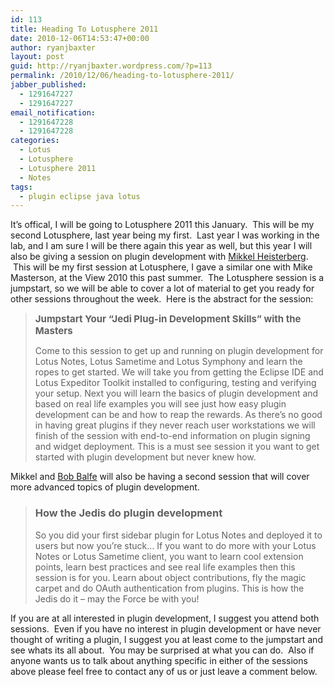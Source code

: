 ```yaml
---
id: 113
title: Heading To Lotusphere 2011
date: 2010-12-06T14:53:47+00:00
author: ryanjbaxter
layout: post
guid: http://ryanjbaxter.wordpress.com/?p=113
permalink: /2010/12/06/heading-to-lotusphere-2011/
jabber_published:
  - 1291647227
  - 1291647227
email_notification:
  - 1291647228
  - 1291647228
categories:
  - Lotus
  - Lotusphere
  - Lotusphere 2011
  - Notes
tags:
  - plugin eclipse java lotus
---
```

It&#8217;s offical, I will be going to Lotusphere 2011 this January.  This will be my second Lotusphere, last year being my first.  Last year I was working in the lab, and I am sure I will be there again this year as well, but this year I will also be giving a session on plugin development with <a href="http//lekkimworld.com/" target="_blank">Mikkel Heisterberg</a>.  This will be my first session at Lotusphere, I gave a similar one with Mike Masterson, at the View 2010 this past summer.  The Lotusphere session is a jumpstart, so we will be able to cover a lot of material to get you ready for other sessions throughout the week.  Here is the abstract for the session:

> <span style="font-size:15px;font-weight:bold;">Jumpstart Your &#8220;Jedi Plug-in Development Skills&#8221; with the Masters</span>
> 
> Come to this session to get up and running on plugin development for Lotus Notes, Lotus Sametime and Lotus Symphony and learn the ropes to get started. We will take you from getting the Eclipse IDE and Lotus Expeditor Toolkit installed to configuring, testing and verifying your setup. Next you will learn the basics of plugin development and based on real life examples you will see just how easy plugin development can be and how to reap the rewards. As there&#8217;s no good in having great plugins if they never reach user workstations we will finish of the session with end-to-end information on plugin signing and widget deployment. This is a must see session it you want to get started with plugin development but never knew how.

Mikkel and <a href="http://blog.balfes.net/" target="_blank">Bob Balfe</a> will also be having a second session that will cover more advanced topics of plugin development.

> ### How the Jedis do plugin development
> 
> So you did your first sidebar plugin for Lotus Notes and deployed it to users but now you&#8217;re stuck&#8230; If you want to do more with your Lotus Notes or Lotus Sametime client, you want to learn cool extension points, learn best practices and see real life examples then this session is for you. Learn about object contributions, fly the magic carpet and do OAuth authentication from plugins. This is how the Jedis do it &#8211; may the Force be with you!

If you are at all interested in plugin development, I suggest you attend both sessions.  Even if you have no interest in plugin development or have never thought of writing a plugin, I suggest you at least come to the jumpstart and see whats its all about.  You may be surprised at what you can do.  Also if anyone wants us to talk about anything specific in either of the sessions above please feel free to contact any of us or just leave a comment below.
